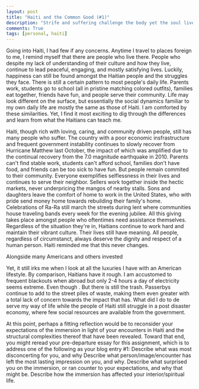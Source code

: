 ```yaml
---
layout: post
title: "Haiti and the Common Good (#1)"
description: "Strife and suffering challenge the body yet the soul lives on."
comments: True
tags: [personal, haiti]
---
```


Going into Haiti, I had few if any concerns. Anytime I travel to places foreign to me, I remind myself that there are people who live there. People who despite my lack of understanding of their culture and how they live, continue to lead peaceful, engaging, and mostly satisfying lives. Luckily, happiness can still be found amongst the Haitian people and the struggles they face. There is still a certain pattern to most people's daily life. Parents work, students go to school (all in pristine matching colored outfits), families eat together, friends have fun, and people serve their community. Life may look different on the surface, but essentially the social dynamics familiar to my own daily life are mostly the same as those of Haiti. I am comforted by these similarities. Yet, I find it most exciting to dig through the differences and learn from what the Haitians can teach me.

Haiti, though rich with loving, caring, and community driven people, still has many people who suffer. The country with a poor economic insfrastructure and frequent government instability continues to slowly recover from Hurricane Matthew last October, the impact of which was amplified due to the continual recovery from the 7.0 magnitude earthquake in 2010. Parents can't find stable work, students can't afford school, families don't have food, and friends can be too sick to have fun. But people remain commited to their community. Everyone exemplifies selflessness in their lives and continues to serve their neighbor. Sellers work together inside the hectic markets, never underpricing the mangos of nearby stalls. Sons and daughters leave the comfort of home to work in the United States, who with pride send money home towards rebuilding their family's home. Celebrations of Ra-Ra still march the streets during lent where communities house traveling bands every week for the evening jubilee. All this giving takes place amongst people who oftentimes need assistance themselves. Regardless of the situation they're in, Haitians continue to work hard and maintain their vibrant culture. Their lives still have meaning. All people, regardless of circumstanct, always deserve the dignity and respect of a human person. Haiti reminded me that this never changes.

Alongside many Americans and others invested 

Yet, it still irks me when I look at all the luxuries I have with an American lifestyle. By comparison, Haitians have it rough. I am accustomed to frequent blackouts when abroad but only 2-4 hours a day of electricity seems extreme. Even though . But there is still the trash. Passerbys continue to add to the street piles of waste, making them even greater with a total lack of concern towards the impact that has. What did I do to de serve my way of life while the people of Haiti still struggle in a post disaster economy, where few social resources are available from the government.


At this point, perhaps a fitting reflection would be to reconsider your expectations of the immersion in light of your encounters in Haiti and the structural complexities thereof that have been revealed. Toward that end, you might reread your pre-departure essay for this assignment, which is to address one of the following as your blog entry #1:
Describe what was most disconcerting for you, and why 
Describe what person/image/encounter has left the most lasting impression on you, and why.
Describe what surprised you on the immersion, or ran counter to your expectations, and why that might be.
Describe how the immersion has affected your interior/spiritual life.